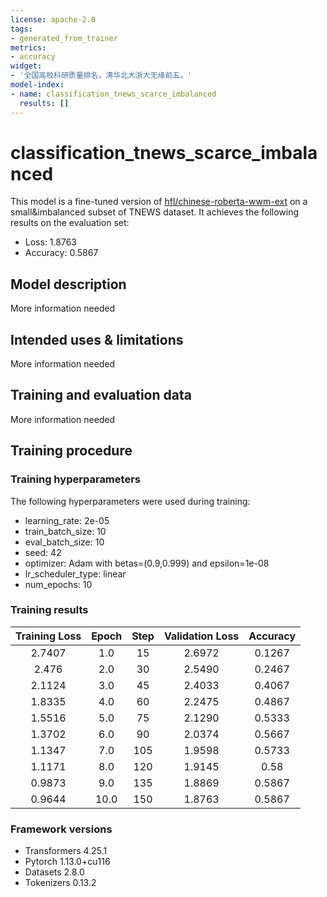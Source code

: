 ```yaml
---
license: apache-2.0
tags:
- generated_from_trainer
metrics:
- accuracy
widget:
- '全国高校科研质量排名，清华北大浙大无缘前五。'
model-index:
- name: classification_tnews_scarce_imbalanced
  results: []
---
```


<!-- This model card has been generated automatically according to the information the Trainer had access to. You
should probably proofread and complete it, then remove this comment. -->

# classification_tnews_scarce_imbalanced

This model is a fine-tuned version of [hfl/chinese-roberta-wwm-ext](https://huggingface.co/hfl/chinese-roberta-wwm-ext) on a small&imbalanced subset of TNEWS dataset.
It achieves the following results on the evaluation set:
- Loss: 1.8763
- Accuracy: 0.5867

## Model description

More information needed

## Intended uses & limitations

More information needed

## Training and evaluation data

More information needed

## Training procedure

### Training hyperparameters

The following hyperparameters were used during training:
- learning_rate: 2e-05
- train_batch_size: 10
- eval_batch_size: 10
- seed: 42
- optimizer: Adam with betas=(0.9,0.999) and epsilon=1e-08
- lr_scheduler_type: linear
- num_epochs: 10

### Training results

| Training Loss | Epoch | Step | Validation Loss | Accuracy |
|:-------------:|:-----:|:----:|:---------------:|:--------:|
| 2.7407        | 1.0   | 15   | 2.6972          | 0.1267   |
| 2.476         | 2.0   | 30   | 2.5490          | 0.2467   |
| 2.1124        | 3.0   | 45   | 2.4033          | 0.4067   |
| 1.8335        | 4.0   | 60   | 2.2475          | 0.4867   |
| 1.5516        | 5.0   | 75   | 2.1290          | 0.5333   |
| 1.3702        | 6.0   | 90   | 2.0374          | 0.5667   |
| 1.1347        | 7.0   | 105  | 1.9598          | 0.5733   |
| 1.1171        | 8.0   | 120  | 1.9145          | 0.58     |
| 0.9873        | 9.0   | 135  | 1.8869          | 0.5867   |
| 0.9644        | 10.0  | 150  | 1.8763          | 0.5867   |


### Framework versions

- Transformers 4.25.1
- Pytorch 1.13.0+cu116
- Datasets 2.8.0
- Tokenizers 0.13.2
